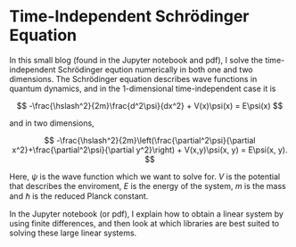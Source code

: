 # Time-Independent Schrödinger Equation
In this small blog (found in the Jupyter notebook and pdf), I solve the time-independent Schrödinger eqution numerically in both one and two dimensions. 
The Schrödinger equation describes wave functions in quantum dynamics, and in the 1-dimensional time-independent case it is

$$
-\frac{\hslash^2}{2m}\frac{d^2\psi}{dx^2} + V(x)\psi(x) = E\psi(x)
$$

and in two dimensions,

$$
-\frac{\hslash^2}{2m}\left(\frac{\partial^2\psi}{\partial x^2}+\frac{\partial^2\psi}{\partial y^2}\right) + V(x,y)\psi(x, y) = E\psi(x, y).
$$

Here, $\psi$ is the wave function which we want to solve for. $V$ is the potential that describes the enviroment, $E$ is the energy of the system,
$m$ is the mass and $\hslash$ is the reduced Planck constant.

In the Jupyter notebook (or pdf), I explain how to obtain a linear system by using finite differences, and then look at which libraries are best suited to solving these large linear systems.
